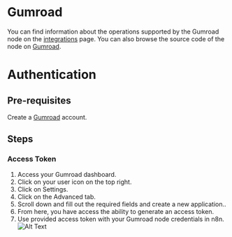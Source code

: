 # Gumroad
You can find information about the operations supported by the Gumroad node on the [integrations](https://n8n.io/integrations/n8n-nodes-base.gumroadTrigger) page. You can also browse the source code of the node on [Gumroad](https://github.com/n8n-io/n8n/tree/master/packages/nodes-base/nodes/Gumroad).

# Authentication

## Pre-requisites

Create a [Gumroad](https://gumroad.com/) account.

## Steps

### Access Token

1. Access your Gumroad dashboard.
2. Click on your user icon on the top right.
3. Click on Settings.
4. Click on the Advanced tab.
5. Scroll down and fill out the required fields and create a new application..
6. From here, you have access the ability to generate an access token.
7. Use provided access token with your Gumroad node credentials in n8n.
![Alt Text](https://i.imgur.com/4vqOroB.gif) 




